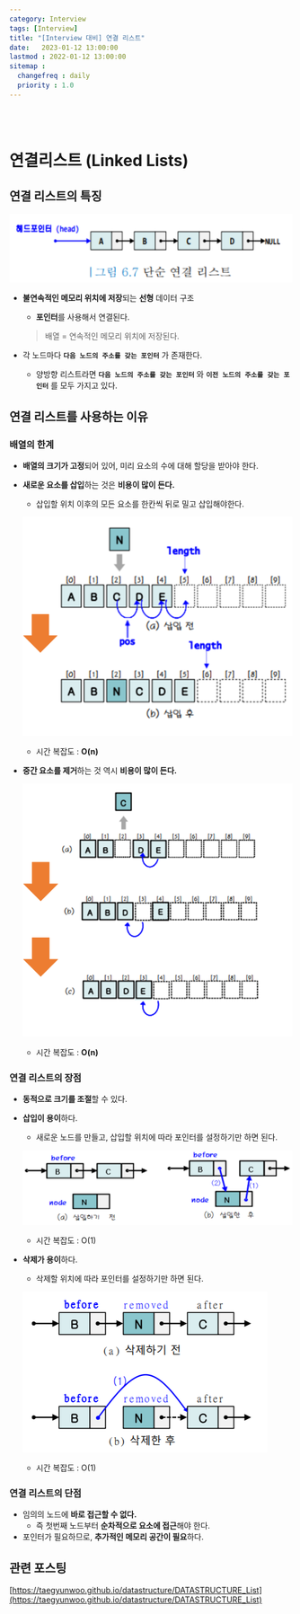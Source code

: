 ```yaml
---
category: Interview
tags: [Interview]
title: "[Interview 대비] 연결 리스트"
date:   2023-01-12 13:00:00 
lastmod : 2022-01-12 13:00:00
sitemap :
  changefreq : daily
  priority : 1.0
---
```


<br/><br/>

# 연결리스트 (Linked Lists)

## 연결 리스트의 특징

![Untitled](/assets/img/2023-01-12-Interview_Linked_Lists/Untitled.png)

- **불연속적인 메모리 위치에 저장**되는 **선형** 데이터 구조
    - **포인터**를 사용해서 연결된다.
    
    > 배열 = 연속적인 메모리 위치에 저장된다.
    > 
- 각 노드마다 **`다음 노드의 주소를 갖는 포인터`** 가 존재한다.
    - 양방향 리스트라면 **`다음 노드의 주소를 갖는 포인터`** 와 **`이전 노드의 주소를 갖는 포인터`** 를 모두 가지고 있다.

## 연결 리스트를 사용하는 이유

### 배열의 한계

- **배열의 크기가 고정**되어 있어, 미리 요소의 수에 대해 할당을 받아야 한다.
- **새로운 요소를 삽입**하는 것은 **비용이 많이 든다.**
    - 삽입할 위치 이후의 모든 요소를 한칸씩 뒤로 밀고 삽입해야한다.
    
    ![Untitled](/assets/img/2023-01-12-Interview_Linked_Lists/Untitled%201.png)
    
    - 시간 복잡도 : **O(n)**
- **중간 요소를 제거**하는 것 역시 **비용이 많이 든다.**
    
    ![Untitled](/assets/img/2023-01-12-Interview_Linked_Lists/Untitled%202.png)
    
    - 시간 복잡도 : **O(n)**

### 연결 리스트의 장점

- **동적으로 크기를 조절**할 수 있다.
- **삽입이 용이**하다.
    - 새로운 노드를 만들고, 삽입할 위치에 따라 포인터를 설정하기만 하면 된다.
    
    ![Untitled](/assets/img/2023-01-12-Interview_Linked_Lists/Untitled%203.png)
    
    - 시간 복잡도 : O(1)
- **삭제가 용이**하다.
    - 삭제할 위치에 따라 포인터를 설정하기만 하면 된다.
    
    ![Untitled](/assets/img/2023-01-12-Interview_Linked_Lists/Untitled%204.png)
    
    - 시간 복잡도 : O(1)

### 연결 리스트의 단점

- 임의의 노드에 **바로 접근할 수 없다.**
    - 즉 첫번째 노드부터 **순차적으로 요소에 접근**해야 한다.
- 포인터가 필요하므로, **추가적인 메모리 공간이 필요**하다.

## 관련 포스팅

[https://taegyunwoo.github.io/datastructure/DATASTRUCTURE_List](https://taegyunwoo.github.io/datastructure/DATASTRUCTURE_List)